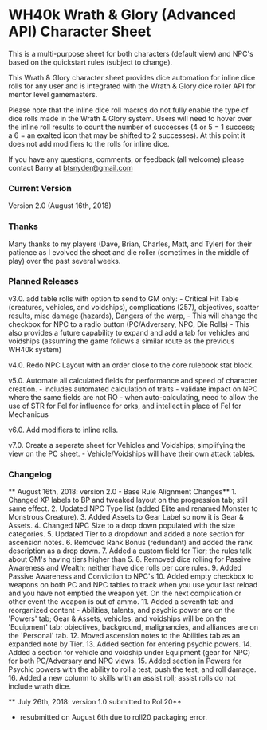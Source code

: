 # WH40k Wrath & Glory (Advanced API) Character Sheet

This is a multi-purpose sheet for both characters (default view) and NPC's based on the quickstart rules (subject to change).  

This Wrath & Glory character sheet provides dice automation for inline dice rolls for any user and is integrated with the Wrath & Glory dice roller API for mentor level gamemasters. 

Please note that the inline dice roll macros do not fully enable the type of dice rolls made in the Wrath & Glory system.  Users will need to hover over the inline roll results to count the number of successes (4 or 5 = 1 success; a 6 = an exalted icon that may be shifted to 2 successes).  At this point it does not add modifiers to the rolls for inline dice.

If you have any questions, comments, or feedback (all welcome) please contact Barry at btsnyder@gmail.com

### Current Version
Version 2.0 (August 16th, 2018) 

### Thanks	
Many thanks to my players (Dave, Brian, Charles, Matt, and Tyler) for their patience as I evolved the sheet and die roller (sometimes in the middle of play) over the past several weeks.

### Planned Releases

v3.0. add table rolls with option to send to GM only: 
    - Critical Hit Table (creatures, vehicles, and voidships), complications (257), objectives, scatter results, misc damage (hazards), Dangers of the warp, 
    - This will change the checkbox for NPC to a radio button (PC/Adversary, NPC, Die Rolls)
    - This also provides a future capability to expand and add a tab for vehicles and voidships (assuming the game follows a similar route as the previous WH40k system)
    
v4.0. Redo NPC Layout with an order close to the core rulebook stat block.

v5.0. Automate all calculated fields for performance and speed of character creation.
    - includes automated calculation of traits
    - validate impact on NPC where the same fields are not RO
    - when auto-calculating, need to allow the use of STR for Fel for influence for orks, and intellect in place of Fel for Mechanicus

v6.0. Add modifiers to inline rolls.

v7.0. Create a seperate sheet for Vehicles and Voidships; simplifying the view on the PC sheet.
    - Vehicle/Voidships will have their own attack tables.
	
### Changelog

** August 16th, 2018: version 2.0 - Base Rule Alignment Changes** 
    1. Changed XP labels to BP and tweaked layout on the progression tab; still same effect.
    2. Updated NPC Type list (added Elite and renamed Monster to Monstrous Creature).
    3. Added Assets to Gear Label so now it is Gear & Assets.
    4. Changed NPC Size to a drop down populated with the size categories.
    5. Updated Tier to a dropdown and added a note section for ascension notes.
    6. Removed Rank Bonus (redundant) and added the rank description as a drop down.
    7. Added a custom field for Tier; the rules talk about GM's having tiers higher than 5.
    8. Removed dice rolling for Passive Awareness and Wealth; neither have dice rolls per core rules.
    9. Added Passive Awareness and Conviction to NPC's
    10. Added empty checkbox to weapons on both PC and NPC tables to track when you use your last reload and you have not emptied the weapon yet.  On the next complication or other event the weapon is out of ammo.
    11. Added a seventh tab and reorganized content - Abilities, talents, and psychic power are on the 'Powers' tab; Gear & Assets, vehicles, and voidships will be on the 'Equipment' tab; objectives, background, malignancies, and alliances are on the 'Personal' tab.
    12. Moved ascension notes to the Abilities tab as an expanded note by Tier.
    13. Added section for entering psychic powers.
    14. Added a section for vehicle and voidship under Equipment (gear for NPC) for both PC/Adversary and NPC views.
    15. Added section in Powers for Psychic powers with the ability to roll a test, push the test, and roll damage.
    16. Added a new column to skills with an assist roll; assist rolls do not include wrath dice.

** July 26th, 2018: version 1.0 submitted to Roll20** 
- resubmitted on August 6th due to roll20 packaging error.
